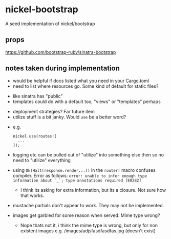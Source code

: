 # nickel-bootstrap

A seed implementation of nickel/bootstrap

## props

https://github.com/bootstrap-ruby/sinatra-bootstrap

## notes taken during implementation

* would be helpful if docs listed what you need in your Cargo.toml
* need to list where resources go. Some kind of default for static files?
 - like sinatra has "public"
 - templates could do with a default too, "views" or "templates" perhaps
* deployment strategies? Far future item
* utilize stuff is a bit janky. Would ```use``` be a better word?
 - e.g.
   ```
   nickel.use(routes![
     ...
   ]);
   ```
 - logging etc can be pulled out of "utilize" into something else then so no need to "utilize" everything
* using ```Ok(Halt(response.render...))``` in the ```router!``` macro confuses compiler. Error as follows: ```error: unable to infer enough type information about `_`; type annotations required [E0282]```
  - I think its asking for extra information, but its a closure. Not sure how that works.

* mustache partials don't appear to work. They may not be implemented.
* images get garbled for some reason when served. Mime type wrong?
  - Nope thats not it, i think the mime type is wrong, but only for non existent images e.g. /images/adjsfasdfasdfas.jpg (doesn't exist)
